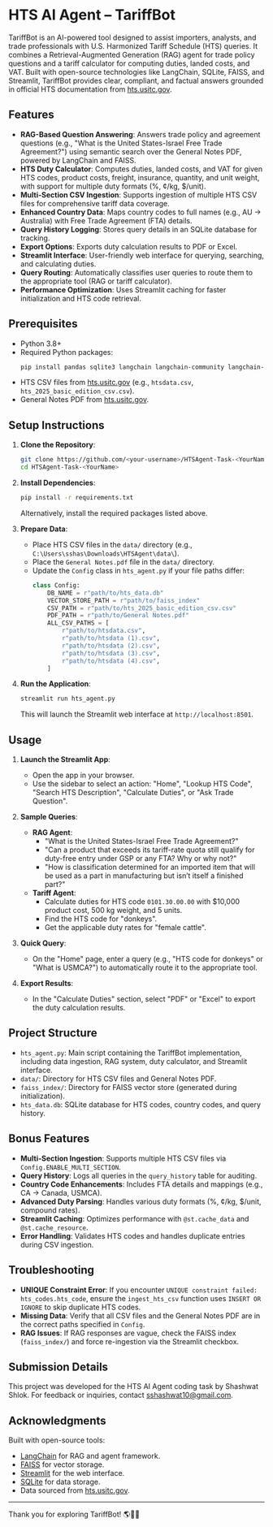 # HTS AI Agent – TariffBot

TariffBot is an AI-powered tool designed to assist importers, analysts, and trade professionals with U.S. Harmonized Tariff Schedule (HTS) queries. It combines a Retrieval-Augmented Generation (RAG) agent for trade policy questions and a tariff calculator for computing duties, landed costs, and VAT. Built with open-source technologies like LangChain, SQLite, FAISS, and Streamlit, TariffBot provides clear, compliant, and factual answers grounded in official HTS documentation from [hts.usitc.gov](https://hts.usitc.gov).

## Features

- **RAG-Based Question Answering**: Answers trade policy and agreement questions (e.g., "What is the United States-Israel Free Trade Agreement?") using semantic search over the General Notes PDF, powered by LangChain and FAISS.
- **HTS Duty Calculator**: Computes duties, landed costs, and VAT for given HTS codes, product costs, freight, insurance, quantity, and unit weight, with support for multiple duty formats (%, ¢/kg, $/unit).
- **Multi-Section CSV Ingestion**: Supports ingestion of multiple HTS CSV files for comprehensive tariff data coverage.
- **Enhanced Country Data**: Maps country codes to full names (e.g., AU → Australia) with Free Trade Agreement (FTA) details.
- **Query History Logging**: Stores query details in an SQLite database for tracking.
- **Export Options**: Exports duty calculation results to PDF or Excel.
- **Streamlit Interface**: User-friendly web interface for querying, searching, and calculating duties.
- **Query Routing**: Automatically classifies user queries to route them to the appropriate tool (RAG or tariff calculator).
- **Performance Optimization**: Uses Streamlit caching for faster initialization and HTS code retrieval.

## Prerequisites

- Python 3.8+
- Required Python packages:
  ```bash
  pip install pandas sqlite3 langchain langchain-community langchain-huggingface streamlit fpdf PyPDF2 transformers torch xlsxwriter
  ```
- HTS CSV files from [hts.usitc.gov](https://hts.usitc.gov) (e.g., `htsdata.csv`, `hts_2025_basic_edition_csv.csv`).
- General Notes PDF from [hts.usitc.gov](https://hts.usitc.gov).

## Setup Instructions

1. **Clone the Repository**:
   ```bash
   git clone https://github.com/<your-username>/HTSAgent-Task-<YourName>.git
   cd HTSAgent-Task-<YourName>
   ```

2. **Install Dependencies**:
   ```bash
   pip install -r requirements.txt
   ```
   Alternatively, install the required packages listed above.

3. **Prepare Data**:
   - Place HTS CSV files in the `data/` directory (e.g., `C:\Users\sshas\Downloads\HTSAgent\data\`).
   - Place the `General Notes.pdf` file in the `data/` directory.
   - Update the `Config` class in `hts_agent.py` if your file paths differ:
     ```python
     class Config:
         DB_NAME = r"path/to/hts_data.db"
         VECTOR_STORE_PATH = r"path/to/faiss_index"
         CSV_PATH = r"path/to/hts_2025_basic_edition_csv.csv"
         PDF_PATH = r"path/to/General Notes.pdf"
         ALL_CSV_PATHS = [
             r"path/to/htsdata.csv",
             r"path/to/htsdata (1).csv",
             r"path/to/htsdata (2).csv",
             r"path/to/htsdata (3).csv",
             r"path/to/htsdata (4).csv",
         ]
     ```

4. **Run the Application**:
   ```bash
   streamlit run hts_agent.py
   ```
   This will launch the Streamlit web interface at `http://localhost:8501`.

## Usage

1. **Launch the Streamlit App**:
   - Open the app in your browser.
   - Use the sidebar to select an action: "Home", "Lookup HTS Code", "Search HTS Description", "Calculate Duties", or "Ask Trade Question".

2. **Sample Queries**:
   - **RAG Agent**:
     - "What is the United States-Israel Free Trade Agreement?"
     - "Can a product that exceeds its tariff-rate quota still qualify for duty-free entry under GSP or any FTA? Why or why not?"
     - "How is classification determined for an imported item that will be used as a part in manufacturing but isn’t itself a finished part?"
   - **Tariff Agent**:
     - Calculate duties for HTS code `0101.30.00.00` with $10,000 product cost, 500 kg weight, and 5 units.
     - Find the HTS code for "donkeys".
     - Get the applicable duty rates for "female cattle".

3. **Quick Query**:
   - On the "Home" page, enter a query (e.g., "HTS code for donkeys" or "What is USMCA?") to automatically route it to the appropriate tool.

4. **Export Results**:
   - In the "Calculate Duties" section, select "PDF" or "Excel" to export the duty calculation results.

## Project Structure

- `hts_agent.py`: Main script containing the TariffBot implementation, including data ingestion, RAG system, duty calculator, and Streamlit interface.
- `data/`: Directory for HTS CSV files and General Notes PDF.
- `faiss_index/`: Directory for FAISS vector store (generated during initialization).
- `hts_data.db`: SQLite database for HTS codes, country codes, and query history.

## Bonus Features

- **Multi-Section Ingestion**: Supports multiple HTS CSV files via `Config.ENABLE_MULTI_SECTION`.
- **Query History**: Logs all queries in the `query_history` table for auditing.
- **Country Code Enhancements**: Includes FTA details and mappings (e.g., CA → Canada, USMCA).
- **Advanced Duty Parsing**: Handles various duty formats (%, ¢/kg, $/unit, compound rates).
- **Streamlit Caching**: Optimizes performance with `@st.cache_data` and `@st.cache_resource`.
- **Error Handling**: Validates HTS codes and handles duplicate entries during CSV ingestion.

## Troubleshooting

- **UNIQUE Constraint Error**: If you encounter `UNIQUE constraint failed: hts_codes.hts_code`, ensure the `ingest_hts_csv` function uses `INSERT OR IGNORE` to skip duplicate HTS codes.
- **Missing Data**: Verify that all CSV files and the General Notes PDF are in the correct paths specified in `Config`.
- **RAG Issues**: If RAG responses are vague, check the FAISS index (`faiss_index/`) and force re-ingestion via the Streamlit checkbox.



## Submission Details

This project was developed for the HTS AI Agent coding task by Shashwat Shlok. For feedback or inquiries, contact sshashwat10@gmail.com.


## Acknowledgments

Built with open-source tools:
- [LangChain](https://github.com/langchain-ai/langchain) for RAG and agent framework.
- [FAISS](https://github.com/facebookresearch/faiss) for vector storage.
- [Streamlit](https://streamlit.io) for the web interface.
- [SQLite](https://www.sqlite.org) for data storage.
- Data sourced from [hts.usitc.gov](https://hts.usitc.gov).

---

Thank you for exploring TariffBot! 🌎🧠💼
